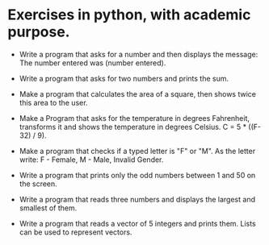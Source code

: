 # Exercises in python, with academic purpose.

- Write a program that asks for a number and then displays the message: The number entered was (number entered).

- Write a program that asks for two numbers and prints the sum.

- Make a program that calculates the area of a square, then shows twice this area to the user.

- Make a Program that asks for the temperature in degrees Fahrenheit, transforms it and shows the temperature in degrees Celsius. C = 5 * ((F-32) / 9).

- Make a program that checks if a typed letter is "F" or "M". As the letter write: F - Female, M - Male, Invalid Gender.

- Write a program that prints only the odd numbers between 1 and 50 on the screen.

- Write a program that reads three numbers and displays the largest and smallest of them.

- Write a program that reads a vector of 5 integers and prints them. Lists can be used to represent vectors.
